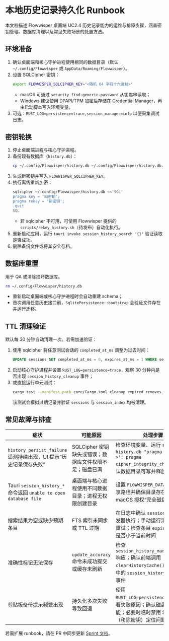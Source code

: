 # 本地历史记录持久化 Runbook

本文档描述 Flowwisper 桌面端 UC2.4 历史记录能力的运维与排障步骤，涵盖密钥管理、数据库清理以及常见失败场景的处置方法。

## 环境准备

1. 确认桌面端和核心守护进程使用相同的数据目录（默认 `~/.config/Flowwisper` 或 `AppData/Roaming/Flowwisper`）。
2. 设置 SQLCipher 密钥：
   ```bash
   export FLOWWISPER_SQLCIPHER_KEY="<随机 64 字符十六进制>"
   ```
   - macOS 可通过 `security find-generic-password` 从钥匙串读取；
   - Windows 建议使用 DPAPI/TPM 加密后存储在 Credential Manager，再由启动脚本写入环境变量。
3. 可选：`RUST_LOG=persistence=trace,session_manager=info` 以便采集调试日志。

## 密钥轮换

1. 停止桌面端进程与核心守护进程。
2. 备份现有数据库（`history.db`）：
   ```bash
   cp ~/.config/Flowwisper/history.db ~/.config/Flowwisper/history.db.bak
   ```
3. 生成新密钥并写入 `FLOWWISPER_SQLCIPHER_KEY`。
4. 执行离线重新加密：
   ```bash
   sqlcipher ~/.config/Flowwisper/history.db <<'SQL'
   pragma key = '旧密钥';
   pragma rekey = '新密钥';
   .quit
   SQL
   ```
   - 若 sqlcipher 不可用，可使用 Flowwisper 提供的 `scripts/rekey_history.sh`（待发布）自动化执行。
5. 重新启动应用，运行 `tauri invoke session_history_search '{}'` 验证读取是否成功。
6. 删除备份文件或将其安全存档。

## 数据库重置

用于 QA 或清除损坏数据库。

```bash
rm ~/.config/Flowwisper/history.db
```

- 重新启动桌面端或核心守护进程时会自动重建 schema；
- 首次调用任意历史接口前，`SqlitePersistence::bootstrap` 会验证文件存在并运行迁移。

## TTL 清理验证

默认每 30 分钟自动清理一次。若需加速验证：

1. 使用 sqlcipher 将任意测试会话的 `completed_at_ms` 调整为过去时间：
   ```sql
   UPDATE sessions SET completed_at_ms = 0, expires_at_ms = 1 WHERE session_id = 'test';
   ```
2. 启动核心守护进程并设置 `RUST_LOG=persistence=trace`，观察 30 分钟内是否出现 `session_history_cleanup` 事件；
3. 或直接运行单元测试：
   ```bash
   cargo test --manifest-path core/Cargo.toml cleanup_expired_removes_sessions -- --nocapture
   ```
   该测试会模拟过期记录并验证 `sessions` 与 `session_index` 均被清理。

## 常见故障与排查

| 症状 | 可能原因 | 处理步骤 |
| --- | --- | --- |
| `history_persist_failure` 遥测持续出现，UI 提示“历史记录保存失败” | SQLCipher 密钥缺失或错误；数据库文件权限不足；磁盘已满 | 检查环境变量、运行 `sqlcipher history.db "pragma key='<密钥>'; pragma cipher_integrity_check;"`；确认数据目录可写并释放磁盘空间 |
| Tauri `session_history_*` 命令返回 `unable to open database file` | 桌面端与核心进程使用不同数据目录；进程无权限创建目录 | 设置 `FLOWWISPER_DATA_DIR` 为共享路径并确保目录存在；在 macOS 授权“完全磁盘访问” |
| 搜索结果为空或缺少预期条目 | FTS 索引未同步或 TTL 过期 | 在日志中确认 `session_index` 触发器执行；手动运行清理命令后重试；检查条目 `expires_at_ms` 是否小于当前时间 |
| 准确性标记无法保存 | `update_accuracy` 命令未成功提交或缓存未刷新 | 检查 `session_history_mark_accuracy` 响应；确认前端调用 `clearHistoryCache()`；查看日志中的 `session_history_accuracy` 事件 |
| 剪贴板备份提示频繁出现 | 持久化多次失败导致回退 | 使用 `RUST_LOG=persistence=trace` 查看失败原因；确认磁盘写入性能；必要时临时禁用 SQLCipher（移除密钥）定位问题 |

若需扩展 runbook，请在 PR 中同步更新 [Sprint 文档](../sprint/sprint2.md)。
